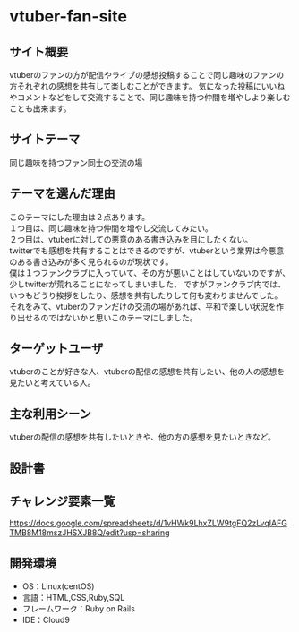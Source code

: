 # vtuber-fan-site

## サイト概要
vtuberのファンの方が配信やライブの感想投稿することで同じ趣味のファンの方それぞれの感想を共有して楽しむことができます。
気になった投稿にいいねやコメントなどをして交流することで、同じ趣味を持つ仲間を増やしより楽しむことも出来ます。

## サイトテーマ
同じ趣味を持つファン同士の交流の場

## テーマを選んだ理由
このテーマにした理由は２点あります。<br>
１つ目は、同じ趣味を持つ仲間を増やし交流してみたい。<br>
２つ目は、vtuberに対しての悪意のある書き込みを目にしたくない。<br>
twitterでも感想を共有することはできるのですが、vtuberという業界は今悪意のある書き込みが多く見られるのが現状です。<br>
僕は１つファンクラブに入っていて、その方が悪いことはしていないのですが、少しtwitterが荒れることになってしまいました、
ですがファンクラブ内では、いつもどうり挨拶をしたり、感想を共有したりして何も変わりませんでした。<br>
それをみて、vtuberのファンだけの交流の場があれば、平和で楽しい状況を作り出せるのではないかと思いこのテーマにしました。
## ターゲットユーザ
vtuberのことが好きな人、vtuberの配信の感想を共有したい、他の人の感想を見たいと考えている人。

## 主な利用シーン
vtuberの配信の感想を共有したいときや、他の方の感想を見たいときなど。

## 設計書


## チャレンジ要素一覧
https://docs.google.com/spreadsheets/d/1vHWk9LhxZLW9tgFQ2zLvqIAFGTMB8M18mszJHSXJB8Q/edit?usp=sharing

## 開発環境
- OS：Linux(centOS)
- 言語：HTML,CSS,Ruby,SQL
- フレームワーク：Ruby on Rails
- IDE：Cloud9